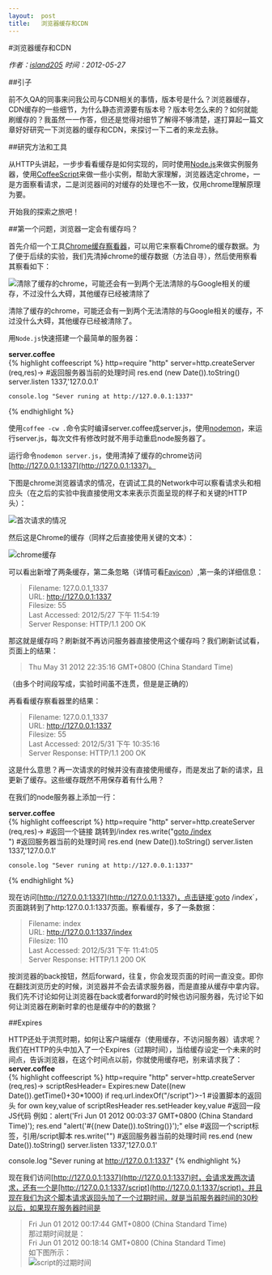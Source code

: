 ```yaml
---
layout:  post
title:   浏览器缓存和CDN
---
```


#浏览器缓存和CDN

*作者：[island205](http://island205.github.com) 时间：2012-05-27*

##引子

前不久QA的同事来问我公司与CDN相关的事情，版本号是什么？浏览器缓存，CDN缓存的一些细节，为什么静态资源要有版本号？版本号怎么来的？如何就能刷缓存的？我虽然一一作答，但还是觉得对细节了解得不够清楚，遂打算起一篇文章好好研究一下浏览器的缓存和CDN，来探讨一下二者的来龙去脉。

##研究方法和工具

从HTTP头讲起，一步步看看缓存是如何实现的，同时使用[Node.js](http://nodejs.org)来做实例服务器，使用[CoffeeScript](http://coffeescript.org)来做一些小实例，帮助大家理解，浏览器选定chrome，一是方面察看请求，二是浏览器间的对缓存的处理也不一致，仅用chrome理解原理为要。

开始我的探索之旅吧！

##第一个问题，浏览器一定会有缓存吗？

首先介绍一个工具[Chrome缓存察看器](http://www.nirsoft.net/utils/chrome_cache_view.html)，可以用它来察看Chrome的缓存数据。为了便于后续的实验，我们先清掉chrome的缓存数据（方法自寻），然后使用察看其察看如下：

![清除了缓存的chrome，可能还会有一到两个无法清除的与Google相关的缓存，不过没什么大碍，其他缓存已经被清除了](http://pic.yupoo.com/island205/BZR9gG7Y/medish.jpg)

清除了缓存的chrome，可能还会有一到两个无法清除的与Google相关的缓存，不过没什么大碍，其他缓存已经被清除了。

用`Node.js`快速搭建一个最简单的服务器：

**server.coffee**  
{% highlight coffeescript %}
	http=require "http"
	server=http.createServer (req,res)->
		#返回服务器当前的处理时间
		res.end (new Date()).toString()
	server.listen 1337,'127.0.0.1'

	console.log "Sever runing at http://127.0.0.1:1337"
{% endhighlight %}

使用`coffee -cw .`命令实时编译server.coffee成server.js，使用[nodemon](https://github.com/remy/nodemon)，来运行server.js，每次文件有修改时就不用手动重启node服务器了。

运行命令`nodemon server.js`，使用清掉了缓存的chrome访问[http://127.0.0.1:1337](http://127.0.0.1:1337)。

下图是chrome浏览器请求的情况，在调试工具的Network中可以察看请求头和相应头（在之后的实验中我直接使用文本来表示页面呈现的样子和关键的HTTP头）：

![首次请求的情况](http://pic.yupoo.com/island205/BZRkumQT/medish.jpg)

然后这是Chrome的缓存（同样之后直接使用关键的文本）：

![chrome缓存](http://pic.yupoo.com/island205/BZRkOCtV/medish.jpg)


可以看出新增了两条缓存，第二条忽略（详情可看[Favicon](http://zh.wikipedia.org/wiki/Favicon)）,第一条的详细信息：

>Filename:		127.0.0.1_1337  
>URL:			http://127.0.0.1:1337  
>Filesize:		55   
>Last Accessed:		2012/5/27 下午 11:54:19  
>Server Response:	HTTP/1.1 200 OK

那这就是缓存吗？刷新就不再访问服务器直接使用这个缓存吗？我们刷新试试看，页面上的结果：

>Thu May 31 2012 22:35:16 GMT+0800 (China Standard Time)

（由多个时间段写成，实验时间虽不连贯，但是是正确的）

再看看缓存察看器里的结果：  
>Filename:		127.0.0.1_1337  
>URL:			http://127.0.0.1:1337  
>Filesize:		55   
>Last Accessed:		2012/5/31 下午 10:35:16  
>Server Response:	HTTP/1.1 200 OK	  

这是什么意思？再一次请求的时候并没有直接使用缓存，而是发出了新的请求，且更新了缓存。这些缓存既然不用保存着有什么用？

在我们的node服务器上添加一行：

**server.coffee**  
{% highlight coffeescript %}
	http=require "http"
	server=http.createServer (req,res)->
		#返回一个链接 跳转到/index
		res.write("<a href='http://127.0.0.1:1337/index'>goto /index</a><br />")
		#返回服务器当前的处理时间
		res.end (new Date()).toString()
	server.listen 1337,'127.0.0.1'

	console.log "Sever runing at http://127.0.0.1:1337"
{% endhighlight %}

现在访问[http://127.0.0.1:1337](http://127.0.0.1:1337)，点击链接`goto /index`，页面跳转到了http:127.0.0.1:1337页面。察看缓存，多了一条数据：  
>Filename:		index  
>URL:			http://127.0.0.1:1337/index  
>Filesize:		110  
>Last Accessed:		2012/5/31 下午 11:41:05	  
>Server Response:	HTTP/1.1 200 OK	   

按浏览器的back按钮，然后forward，往复，你会发现页面的时间一直没变。即你在翻找浏览历史的时候，浏览器并不会去请求服务器，而是直接从缓存中拿内容。我们先不讨论如何让浏览器在back或者forward的时候也访问服务器，先讨论下如何让浏览器在刷新时拿的也是缓存中的的数据？

##Expires

HTTP还处于洪荒时期，如何让客户端缓存（使用缓存，不访问服务器）请求呢？我们在HTTP的头中加入了一个Expires（过期时间），当给缓存设定一个未来的时间点，告诉浏览器，在这个时间点以前，你就使用缓存吧，别来请求我了：  
**server.coffee**  
{% highlight coffeescript %}
http=require "http"
server=http.createServer (req,res)->
	scriptResHeader=
		Expires:new Date((new Date()).getTime()+30*1000)
		if req.url.indexOf("/script")>-1
			#设置脚本的返回头
			for own key,value of scriptResHeader
				res.setHeader key,value
			#返回一段JS代码 例如：alert('Fri Jun 01 2012 00:03:37 GMT+0800 (China Standard Time)');
			res.end "alert('#{(new Date()).toString()}');"
		else
			#返回一个script标签，引用/script脚本
			res.write("<script src='/script'></script>")
			#返回服务器当前的处理时间
			res.end (new Date()).toString()
server.listen 1337,'127.0.0.1'

console.log "Sever runing at http://127.0.0.1:1337"
{% endhighlight %}

现在我们访问[http://127.0.0.1:1337](http://127.0.0.1:1337)时，会请求发两次请求，还有一个是[http://127.0.0.1:1337/script](http://127.0.0.1:1337/script)，并且现在我们为这个脚本请求返回头加了一个过期时间，就是当前服务器时间的30秒以后，如果现在服务器时间是  
>Fri Jun 01 2012 00:17:44 GMT+0800 (China Standard Time)  
那过期时间就是：  
>Fri Jun 01 2012 00:18:14 GMT+0800 (China Standard Time)  
如下图所示：  
![script的过期时间](http://pic.yupoo.com/island205/C0td8x0C/medish.jpg )



				

			





